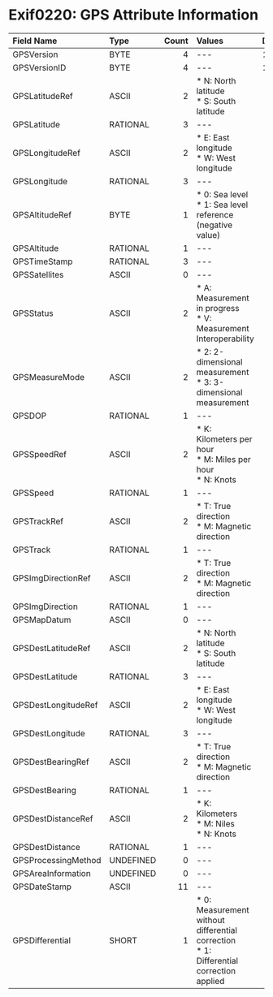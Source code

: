 # Exif0220: GPS Attribute Information

|Field Name|Type|Count|Values|Default|Separator|
|:---|:---|---:|:---|:---:|:---:|
|GPSVersion|BYTE|4|---|2.2.0.0|.|
|GPSVersionID|BYTE|4|---|2.2.0.0|.|
|GPSLatitudeRef|ASCII|2|* N: North latitude<br />* S: South latitude|None|---|
|GPSLatitude|RATIONAL|3|---|None|---|
|GPSLongitudeRef|ASCII|2|* E: East longitude<br />* W: West longitude|None|---|
|GPSLongitude|RATIONAL|3|---|None|---|
|GPSAltitudeRef|BYTE|1|* 0: Sea level<br />* 1: Sea level reference (negative value)|0||
|GPSAltitude|RATIONAL|1|---|None|---|
|GPSTimeStamp|RATIONAL|3|---|None|---|
|GPSSatellites|ASCII|0|---|None|---|
|GPSStatus|ASCII|2|* A: Measurement in progress<br />* V: Measurement Interoperability|None|---|
|GPSMeasureMode|ASCII|2|* 2: 2-dimensional measurement<br />* 3: 3-dimensional measurement|None|---|
|GPSDOP|RATIONAL|1|---|None|---|
|GPSSpeedRef|ASCII|2|* K: Kilometers per hour<br />* M: Miles per hour<br />* N: Knots|K|---|
|GPSSpeed|RATIONAL|1|---|None|---|
|GPSTrackRef|ASCII|2|* T: True direction<br />* M: Magnetic direction|T|---|
|GPSTrack|RATIONAL|1|---|None|---|
|GPSImgDirectionRef|ASCII|2|* T: True direction<br />* M: Magnetic direction|T|---|
|GPSImgDirection|RATIONAL|1|---|None|---|
|GPSMapDatum|ASCII|0|---|None|---|
|GPSDestLatitudeRef|ASCII|2|* N: North latitude<br />* S: South latitude|None|---|
|GPSDestLatitude|RATIONAL|3|---|None|---|
|GPSDestLongitudeRef|ASCII|2|* E: East longitude<br />* W: West longitude|None|---|
|GPSDestLongitude|RATIONAL|3|---|None|---|
|GPSDestBearingRef|ASCII|2|* T: True direction<br />* M: Magnetic direction|T|---|
|GPSDestBearing|RATIONAL|1|---|None|---|
|GPSDestDistanceRef|ASCII|2|* K: Kilometers<br />* M: Niles<br />* N: Knots|K|---|
|GPSDestDistance|RATIONAL|1|---|None|---|
|GPSProcessingMethod|UNDEFINED|0|---|None|---|
|GPSAreaInformation|UNDEFINED|0|---|None|---|
|GPSDateStamp|ASCII|11|---|None|---|
|GPSDifferential|SHORT|1|* 0: Measurement without differential correction<br />* 1: Differential correction applied|None|---|
